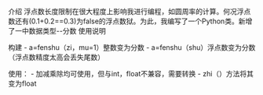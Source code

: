 

介绍
浮点数长度限制在很大程度上影响我进行编程，如圆周率的计算。何况浮点数还有(0.1+0.2==0.3)为false的浮点数狱。为此，我编写了一个Python类。新增了一中数据类型--分数
使用说明

构建 
    - a=fenshu（zi，mu=1）整数变为分数
    - a=fenshu（shu）浮点数变为分数（浮点数精度太高会丢失尾数）
    


使用：
    - 加减乘除均可使用，但与int，float不兼容，需要转换
    - zhi（）方法将其变为float
    
    
